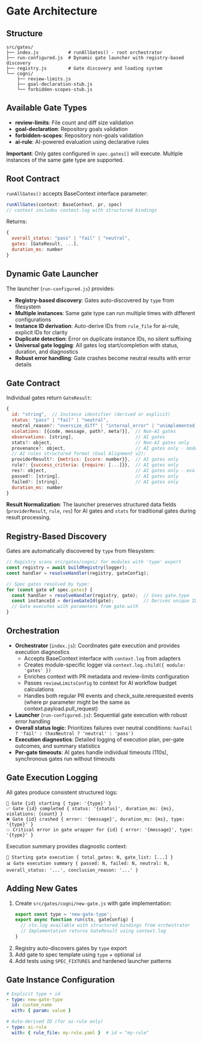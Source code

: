 # Gate Architecture

## Structure
```
src/gates/
├── index.js           # runAllGates() - root orchestrator
├── run-configured.js  # Dynamic gate launcher with registry-based discovery
├── registry.js        # Gate discovery and loading system
└── cogni/
    ├── review-limits.js
    ├── goal-declaration-stub.js
    └── forbidden-scopes-stub.js
```

## Available Gate Types
- **review-limits**: File count and diff size validation
- **goal-declaration**: Repository goals validation  
- **forbidden-scopes**: Repository non-goals validation
- **ai-rule**: AI-powered evaluation using declarative rules

**Important**: Only gates configured in `spec.gates[]` will execute. Multiple instances of the same gate type are supported.

## Root Contract
`runAllGates()` accepts BaseContext interface parameter:
```javascript
runAllGates(context: BaseContext, pr, spec)
// context includes context.log with structured bindings
```

Returns:
```javascript
{
  overall_status: "pass" | "fail" | "neutral",
  gates: [GateResult, ...],
  duration_ms: number
}
```

## Dynamic Gate Launcher
The launcher (`run-configured.js`) provides:
- **Registry-based discovery**: Gates auto-discovered by `type` from filesystem
- **Multiple instances**: Same gate type can run multiple times with different configurations
- **Instance ID derivation**: Auto-derive IDs from `rule_file` for ai-rule, explicit IDs for clarity
- **Duplicate detection**: Error on duplicate instance IDs, no silent suffixing
- **Universal gate logging**: All gates log start/completion with status, duration, and diagnostics
- **Robust error handling**: Gate crashes become neutral results with error details

## Gate Contract
Individual gates return `GateResult`:
```javascript
{
  id: "string",  // Instance identifier (derived or explicit)
  status: "pass" | "fail" | "neutral",
  neutral_reason?: "oversize_diff" | "internal_error" | "unimplemented_gate" | "wrapper_error" | ...,
  violations: [{code, message, path?, meta?}],  // Non-AI gates
  observations: [string],                       // AI gates
  stats?: object,                               // Non-AI gates only
  provenance?: object,                          // AI gates only - model config + audit info
  // AI rules structured format (Goal Alignment v2):
  providerResult?: {metrics: {score: number}},  // AI gates only
  rule?: {success_criteria: {require: [...]}},  // AI gates only
  res?: object,                                 // AI gates only - evaluation result
  passed?: [string],                            // AI gates only
  failed?: [string],                            // AI gates only
  duration_ms: number
}
```

**Result Normalization**: The launcher preserves structured data fields (`providerResult`, `rule`, `res`) for AI gates and `stats` for traditional gates during result processing.

## Registry-Based Discovery
Gates are automatically discovered by `type` from filesystem:
```javascript
// Registry scans src/gates/cogni/ for modules with 'type' export
const registry = await buildRegistry(logger);
const handler = resolveHandler(registry, gateConfig);

// Spec gates resolved by type:
for (const gate of spec.gates) {
  const handler = resolveHandler(registry, gate);  // Uses gate.type
  const instanceId = deriveGateId(gate);           // Derives unique ID
  // Gate executes with parameters from gate.with
}
```

## Orchestration
- **Orchestrator** (`index.js`): Coordinates gate execution and provides execution diagnostics
  - Accepts BaseContext interface with `context.log` from adapters
  - Creates module-specific logger via `context.log.child({ module: 'gates' })`
  - Enriches context with PR metadata and review-limits configuration
  - Passes `reviewLimitsConfig` to context for AI workflow budget calculations
  - Handles both regular PR events and check_suite.rerequested events (where pr parameter might be the same as context.payload.pull_request)
- **Launcher** (`run-configured.js`): Sequential gate execution with robust error handling
- **Overall status logic**: Prioritizes failures over neutral conditions: `hasFail ? 'fail' : (hasNeutral ? 'neutral' : 'pass')`
- **Execution diagnostics**: Detailed logging of execution plan, per-gate outcomes, and summary statistics
- **Per-gate timeouts**: AI gates handle individual timeouts (110s), synchronous gates run without timeouts

## Gate Execution Logging
All gates produce consistent structured logs:
```
🚀 Gate {id} starting { type: '{type}' }
✅ Gate {id} completed { status: '{status}', duration_ms: {ms}, violations: {count} }
❌ Gate {id} crashed { error: '{message}', duration_ms: {ms}, type: '{type}' }
💥 Critical error in gate wrapper for {id} { error: '{message}', type: '{type}' }
```

Execution summary provides diagnostic context:
```
🎯 Starting gate execution { total_gates: N, gate_list: [...] }
📊 Gate execution summary { passed: N, failed: N, neutral: N, overall_status: '...', conclusion_reason: '...' }
```

## Adding New Gates
1. Create `src/gates/cogni/new-gate.js` with gate implementation:
   ```javascript
   export const type = 'new-gate-type';
   export async function run(ctx, gateConfig) {
     // ctx.log available with structured bindings from orchestrator
     // Implementation returns GateResult using context.log
   }
   ```
2. Registry auto-discovers gates by `type` export
3. Add gate to spec template using `type` + optional `id`
4. Add tests using `SPEC_FIXTURES` and hardened launcher patterns

## Gate Instance Configuration
```yaml
# Explicit type + id
- type: new-gate-type
  id: custom_name
  with: { param: value }

# Auto-derived ID (for ai-rule only)  
- type: ai-rule
  with: { rule_file: my-rule.yaml }  # id = "my-rule"
```